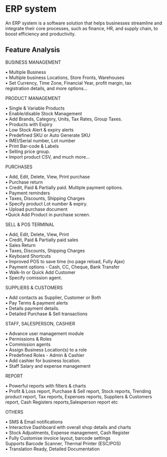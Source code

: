 # ERP system
An ERP system is a software solution that helps businesses streamline and integrate their core processes, such as finance, HR, and supply chain, to boost efficiency and productivity.

## Feature Analysis

BUSINESS MANAGEMENT

• Multiple Business<br />
• Multiple business Locations, Store Fronts, Warehouses<br />
• Set Currency, Time Zone, Financial Year, profit margin, tax<br />
registration details, and more options...

PRODUCT MANAGEMENT

• Single & Variable Products <br />
• Enable/disable Stock Management<br />
• Add Brands, Category, Units, Tax Rates, Group Taxes.<br />
• Products with Expiry<br />
• Low Stock Alert & expiry alerts<br />
• Predefined SKU or Auto Generate SKU<br />
• IMEI/Serial number, Lot number<br />
• Print Bar-code & Labels<br />
• Selling price group.<br />
• Import product CSV, and much more...<br />

PURCHASES

• Add, Edit, Delete, View, Print purchase<br />
• Purchase return<br />
• Credit, Paid & Partially paid. Multiple payment options.<br />
• Payment reminders<br />
• Taxes, Discounts, Shipping Charges<br />
• Specify product Lot number & expiry.<br />
• Upload purchase document<br />
•Quick Add Product in purchase screen.<br />

SELL & POS TERMINAL

• Add, Edit, Delete, View, Print<br />
• Credit, Paid & Partially paid sales<br />
• Sales Return<br />
• Taxes, Discounts, Shipping Charges<br />
• Keyboard Shortcuts<br />
• Improved POS to save time (no page
reload, Fully Ajax)<br />
• Payment options - Cash, CC, Cheque, Bank
Transfer<br />
• Walk-In or Quick Add Customer<br />
• Specify comission agent.<br />

SUPPLIERS & CUSTOMERS

• Add contacts as Supplier, Customer or Both<br />
• Pay Terms & payment alerts<br />
• Details payment details.<br />
• Detailed Purchase & Sell transactions<br />

STAFF, SALESPERSON, CASHIER

• Advance user management module<br />
• Permissions & Roles<br />
• Commission agents<br />
• Assign Business Location(s) to a role<br />
• Predefined Roles - Admin & Cashier<br />
• Add cashier for business location.<br />
• Staff Salary and expense management<br />

REPORT

• Powerful reports with filters & charts<br />
• Profit & Loss report, Purchase & Sell report, Stock reports, Trending product report, Tax reports, Expenses reports, Suppliers & Customers report, Cash Registers reports,Salesperson report etc<br />

OTHERS

• SMS & Email notifications<br />
• Interactive Dashboard with overall shop details and charts<br />
• Stock Adjustments, Expense management, Cash Register<br />
• Fully Customise invoice layout, barcode settings<br />
Supports Barcode Scanner, Thermal Printer (ESC/POS)<br />
• Translation Ready, Detailed Documentation<br />
